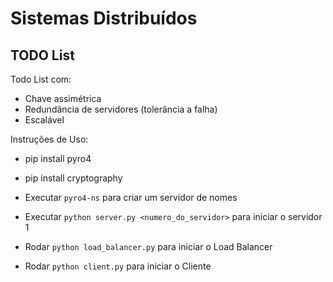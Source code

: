 # Sistemas Distribuídos
## TODO List

Todo List com:
- Chave assimétrica
- Redundância de servidores (tolerância a falha)
- Escalável

Instruções de Uso:
- pip install pyro4
- pip install cryptography

- Executar `pyro4-ns` para criar um servidor de nomes

- Executar `python server.py <numero_do_servidor>` para iniciar o servidor 1

- Rodar `python load_balancer.py` para iniciar o Load Balancer

- Rodar `python client.py` para iniciar o Cliente